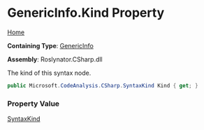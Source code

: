 # GenericInfo\.Kind Property

[Home](../../../../../README.md)

**Containing Type**: [GenericInfo](../README.md)

**Assembly**: Roslynator\.CSharp\.dll

  
The kind of this syntax node\.

```csharp
public Microsoft.CodeAnalysis.CSharp.SyntaxKind Kind { get; }
```

### Property Value

[SyntaxKind](https://docs.microsoft.com/en-us/dotnet/api/microsoft.codeanalysis.csharp.syntaxkind)

